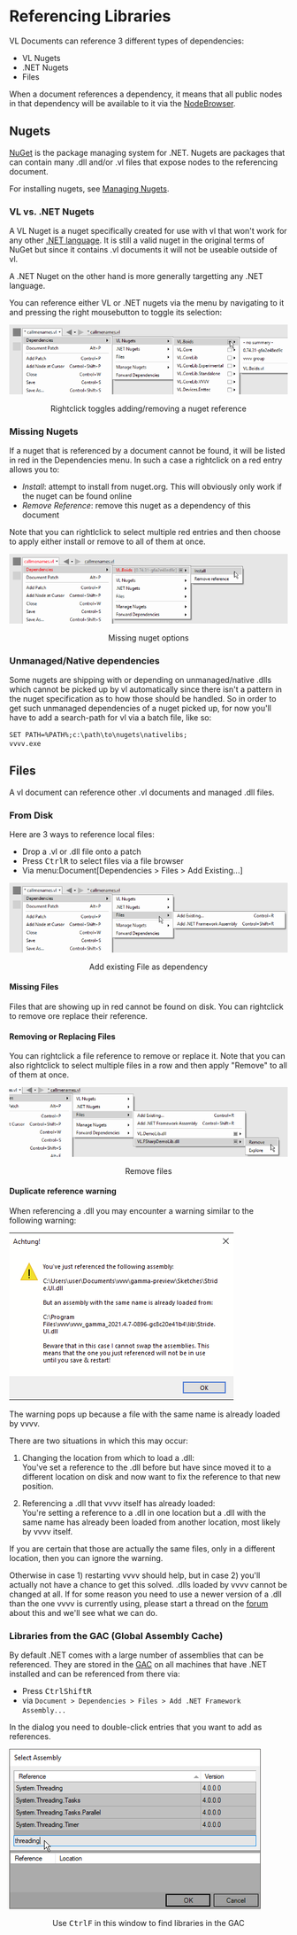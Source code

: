 # Referencing Libraries

VL Documents can reference 3 different types of dependencies:

* VL Nugets
* .NET Nugets
* Files

When a document references a dependency, it means that all public nodes in that dependency will be available to it via the [NodeBrowser](../hde/the_nodebrowser.md).

## Nugets
[NuGet](https://www.nuget.org) is the package managing system for .NET. Nugets are packages that can contain many .dll and/or .vl files that expose nodes to the referencing document.

For installing nugets, see [Managing Nugets](../hde/managing-nugets.md).

### VL vs. .NET Nugets
A VL Nuget is a nuget specifically created for use with vl that won't work for any other [.NET language](https://en.wikipedia.org/wiki/List_of_CLI_languages). It is still a valid nuget in the original terms of NuGet but since it contains .vl documents it will not be useable outside of vl.

A .NET Nuget on the other hand is more generally targetting any .NET language.

You can reference either VL or .NET nugets via the menu by navigating to it and pressing the right mousebutton to toggle its selection:

![](../../images/libraries/vl-Dependencies-Nuget.png)
<center>Rightclick toggles adding/removing a nuget reference</center>

### Missing Nugets
If a nuget that is referenced by a document cannot be found,  it will be listed in red in the Dependencies menu. In such a case a rightclick on a red entry allows you to:

* *Install*: attempt to install from nuget.org. This will obviously only work if the nuget can be found online
* *Remove Reference*: remove this nuget as a dependency of this document

Note that you can rightlclick to select multiple red entries and then choose to apply either install or remove to all of them at once.

![](../../images/libraries/vl-Dependencies-MissingNuget.png)
<center>Missing nuget options</center>

### Unmanaged/Native dependencies
Some nugets are shipping with or depending on unmanaged/native .dlls which cannot be picked up by vl automatically since there isn't a pattern in the nuget specification as to how those should be handled. So in order to get such unmanaged dependencies of a nuget picked up, for now you'll have to add a search-path for vl via a batch file, like so:

    SET PATH=%PATH%;c:\path\to\nugets\nativelibs;
    vvvv.exe

## Files
A vl document can reference other .vl documents and managed .dll files.

### From Disk
Here are 3 ways to reference local files:

* Drop a .vl or .dll file onto a patch
* Press <span class="keyseq"><kbd>Ctrl</kbd><kbd>R</kbd></span> to select files via a file browser
* Via menu:Document[Dependencies > Files > Add Existing...]

![](../../images/libraries/vl-Dependencies-File.png)
<center>Add existing File as dependency</center>

#### Missing Files
Files that are showing up in red cannot be found on disk. You can rightclick to remove ore replace their reference. 

#### Removing or Replacing Files
You can rightclick a file reference to remove or replace it. Note that you can also rightclick to select multiple files in a row and then apply "Remove" to all of them at once.

![](../../images/libraries/vl-Dependencies-File-Remove.png)
<center>Remove files</center>

#### Duplicate reference warning

When referencing a .dll you may encounter a warning similar to the following warning:

![](../../images/libraries/duplicate-reference-warning.png)

The warning pops up because a file with the same name is already loaded by vvvv. 

There are two situations in which this may occur:
1) Changing the location from which to load a .dll:  
You've set a reference to the .dll before but have since moved it to a different location on disk and now want to fix the reference to that new position. 

2) Referencing a .dll that vvvv itself has already loaded:  
You're setting a reference to a .dll in one location but a .dll with the same name has already been loaded from another location, most likely by vvvv itself. 

If you are certain that those are actually the same files, only in a different location, then you can ignore the warning. 

Otherwise in case 1) restarting vvvv should help, but in case 2) you'll actually not have a chance to get this solved. .dlls loaded by vvvv cannot be changed at all. If for some reason you need to use a newer version of a .dll than the one vvvv is currently using, please start a thread on the [forum](https://discourse.vvvv.org) about this and we'll see what we can do. 

### Libraries from the GAC (Global Assembly Cache)

By default .NET comes with a large number of assemblies that can be referenced. They are stored in the [GAC](https://docs.microsoft.com/en-us/dotnet/framework/app-domains/gac) on all machines that have .NET installed and can be referenced from there via:

* Press <span class="keyseq"><kbd>Ctrl</kbd><kbd>Shift</kbd><kbd>R</kbd></span>
* via `Document > Dependencies > Files > Add .NET Framework Assembly...`

In the dialog you need to double-click entries that you want to add as references.

![](../../images/libraries/vl-libraries-using-GACWindow.png)
<center>Use <span class="keyseq"><kbd>Ctrl</kbd><kbd>F</kbd></span> in this window to find libraries in the GAC</center>
